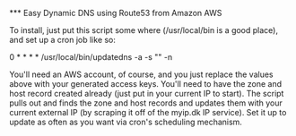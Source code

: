 *** Easy Dynamic DNS using Route53 from Amazon AWS

To install, just put this script some where (/usr/local/bin is a good place), and set up a cron job like so:

0 * * * * /usr/local/bin/updatedns -a <amazon access key> -s "<amazon secret key>" -n <host name>

You'll need an AWS account, of course, and you just replace the values above with your generated access keys. You'll need to have the zone and host record created already (just put in your current IP to start). The script pulls out and finds the zone and host records and updates them with your current external IP (by scraping it off of the myip.dk IP service). Set it up to update as often as you want via cron's scheduling mechanism.